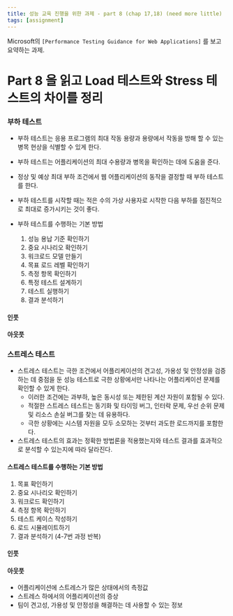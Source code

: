 ```yaml
---
title: 성능 교육 진행을 위한 과제 - part 8 (chap 17,18) (need more little)
tags: [assignment]
---
```


Microsoft의 `[Performance Testing Guidance for Web Applications]` 를 보고 요약하는 과제.

# Part 8 을 읽고 Load 테스트와 Stress 테스트의 차이를 정리

### 부하 테스트
- 부하 테스트는 응용 프로그램의 최대 작동 용량과 용량에서 작동을 방해 할 수 있는 병목 현상을 식별할 수 있게 한다.
- 부하 테스트는 어플리케이션의 최대 수용량과 병목을 확인하는 데에 도움을 준다.
- 정상 및 예상 최대 부하 조건에서 웹 어플리케이션의 동작을 결정할 때 부하 테스트를 한다.
- 부하 테스트를 시작할 때는 적은 수의 가상 사용자로 시작한 다음 부하를 점진적으로 최대로 증가시키는 것이 좋다.

- 부하 테스트를 수행하는 기본 방법
  1. 성능 용납 기준 확인하기
  2. 중요 시나리오 확인하기
  3. 워크로드 모델 만들기
  4. 목표 로드 레벨 확인하기
  5. 측정 항목 확인하기
  6. 특정 테스트 설계하기
  7. 테스트 실행하기
  8. 결과 분석하기


#### 인풋


#### 아웃풋



### 스트레스 테스트

- 스트레스 테스트는 극한 조건에서 어플리케이션의 견고성, 가용성 및 안정성을 검증하는 데 중점을 둔 성능 테스트로 극한 상황에서만 나타나는 어플리케이션 문제를 확인할 수 있게 한다.
  - 이러한 조건에는 과부하, 높은 동시성 또는 제한된 계산 자원이 포함될 수 있다.
  - 적절한 스트레스 테스트는 동기화 및 타이밍 버그, 인터락 문제, 우선 순위 문제 및 리소스 손실 버그를 찾는 데 유용하다.
  - 극한 상황에는 시스템 자원을 모두 소모하는 것부터 과도한 로드까지를 포함한다.
- 스트레스 테스트의 효과는 정확한 방법론을 적용했는지와 테스트 결과를 효과적으로 분석할 수 있는지에 따라 달라진다.

#### 스트레스 테스트를 수행하는 기본 방법
1. 목표 확인하기
2. 중요 시나리오 확인하기
3. 워크로드 확인하기
4. 측정 항목 확인하기
5. 테스트 케이스 작성하기
6. 로드 시뮬레이트하기
7. 결과 분석하기
(4-7번 과정 반복)

#### 인풋

#### 아웃풋
- 어플리케이션에 스트레스가 많은 상태에서의 측정값
- 스트레스 하에서의 어플리케이션의 증상
- 팀이 견고성, 가용성 및 안정성을 해결하는 데 사용할 수 있는 정보
